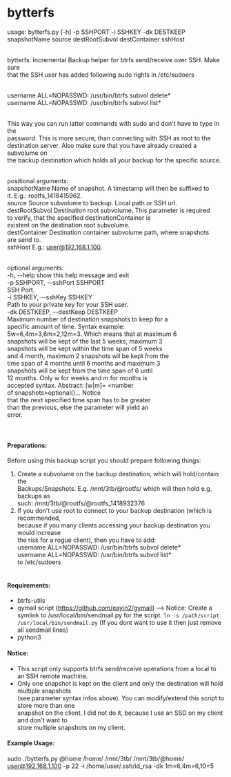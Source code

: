 bytterfs
========

usage: bytterfs.py [-h] -p SSHPORT -i SSHKEY -dk DESTKEEP<br>
                   snapshotName source destRootSubvol destContainer sshHost<br><br>

bytterfs. Incremental Backup helper for btrfs send/receive over SSH. Make sure<br>
that the SSH user has added following sudo rights in /etc/sudoers<br><br>

username ALL=NOPASSWD: /usr/bin/btrfs subvol delete*<br>
username ALL=NOPASSWD: /usr/bin/btrfs subvol list*<br><br>

This way you can run latter commands with sudo and don't have to type in the<br>
password. This is more secure, than connecting with SSH as root to the<br>
destination server. Also make sure that you have already created a subvolume on<br>
the backup destination which holds all your backup for the specific source. <br><br>

positional arguments:<br>
  snapshotName          Name of snapshot. A timestamp will then be suffixed to<br>
                        it. E.g.: rootfs_1418415962.<br>
  source                Source subvolume to backup. Local path or SSH url.<br>
  destRootSubvol        Destination root subvolume. This parameter is required<br>
                        to verify, that the specified destinationContainer is<br>
                        existent on the destination root subvolume.<br>
  destContainer         Destination container subvolume path, where snapshots<br>
                        are send to.<br>
  sshHost               E.g.: user@192.168.1.100.<br><br>

optional arguments:<br>
  -h, --help            show this help message and exit<br>
  -p SSHPORT, --sshPort SSHPORT<br>
                        SSH Port.<br>
  -i SSHKEY, --sshKey SSHKEY<br>
                        Path to your private key for your SSH user.<br>
  -dk DESTKEEP, --destKeep DESTKEEP<br>
                        Maximum number of destination snapshots to keep for a<br>
                        specific amount of time. Syntax example: <br>
                        5w=6,4m=3,6m=2,12m=3. Which means that at maximum 6<br>
                        snapshots will be kept of the last 5 weeks, maximum 3  <br> 
                        snapshots will be kept within the time span of 5 weeks<br>
                        and 4 month, maximum 2 snapshots wil be kept from the<br>
                        time span of 4 months until 6 months and maximum 3<br>
                        snapshots will be kept from the time span of 6 until<br>
                        12 months. Only w for weeks and m for months is<br>
                        accepted syntax. Abstract: <time span>[w|m]= <number <br>
                        of snapshots>optional(<comma as delimiter>)... Notice<br>
                        that the next specified time span has to be greater<br>
                        than the previous, else the parameter will yield an<br>
                        error.<br><br><br>
                        

#### Preparations:<br>
Before using this backup script you should prepare following things:<br>
1. Create a subvolume on the backup destination, which will hold/contain the <br>
   Backups/Snapshots. E.g. /mnt/3tb/@rootfs/  which will then hold e.g. backups as <br>
   such: /mnt/3tb/@rootfs/@rootfs_1418932376   <br>
2. If you don't use root to connect to your backup destination (which is recommended,  <br>
   because if you many clients accessing your backup destination you would increase  <br>
   the risk for a rogue client), then you have to add: <br>
   username ALL=NOPASSWD: /usr/bin/btrfs subvol delete*<br>
   username ALL=NOPASSWD: /usr/bin/btrfs subvol list*<br>
   to /etc/sudoers<br><br>

#### Requirements: <br>
- btrfs-utils
- qymail script (https://github.com/eayin2/gymail) 
  --> Notice: Create a symlink to /usr/local/bin/sendmail.py for the script. `ln -s /path/script /usr/local/bin/sendmail.py`
  (If you dont want to use it then just remove all sendmail lines)
- python3

#### Notice:<br>
- This script only supports btrfs send/receive operations from a local to an SSH remote machine.<br>
- Only one snapshot is kept on the client and only the destination will hold multiple snapshots<br>
  (see parameter syntax infos above). You can modify/extend this script to store more than one<br>
  snapshot on the client. I did not do it, because I use an SSD on my client and don't want to<br>
  store multiple snapshots on my client.<br>

#### Example Usage: <br>
sudo ./bytterfs.py @home /home/ /mnt/3tb/ /mnt/3tb/@home/ user@192.168.1.100 -p 22 -i /home/user/.ssh/id_rsa -dk 1m=6,4m=6,10=5 <br>
